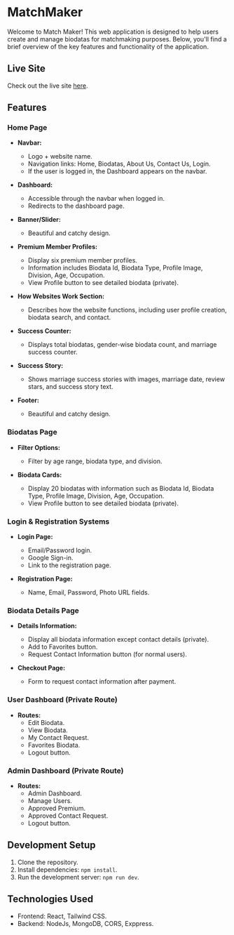 # MatchMaker

Welcome to Match Maker! This web application is designed to help users create and manage biodatas for matchmaking purposes. Below, you'll find a brief overview of the key features and functionality of the application.

## Live Site

Check out the live site [here](match-maker-4347a.web.app/).

## Features

### Home Page

- **Navbar:**
  - Logo + website name.
  - Navigation links: Home, Biodatas, About Us, Contact Us, Login.
  - If the user is logged in, the Dashboard appears on the navbar.

- **Dashboard:**
  - Accessible through the navbar when logged in.
  - Redirects to the dashboard page.

- **Banner/Slider:**
  - Beautiful and catchy design.

- **Premium Member Profiles:**
  - Display six premium member profiles.
  - Information includes Biodata Id, Biodata Type, Profile Image, Division, Age, Occupation.
  - View Profile button to see detailed biodata (private).

- **How Websites Work Section:**
  - Describes how the website functions, including user profile creation, biodata search, and contact.

- **Success Counter:**
  - Displays total biodatas, gender-wise biodata count, and marriage success counter.

- **Success Story:**
  - Shows marriage success stories with images, marriage date, review stars, and success story text.

- **Footer:**
  - Beautiful and catchy design.

### Biodatas Page

- **Filter Options:**
  - Filter by age range, biodata type, and division.

- **Biodata Cards:**
  - Display 20 biodatas with information such as Biodata Id, Biodata Type, Profile Image, Division, Age, Occupation.
  - View Profile button to see detailed biodata (private).

### Login & Registration Systems

- **Login Page:**
  - Email/Password login.
  - Google Sign-in.
  - Link to the registration page.

- **Registration Page:**
  - Name, Email, Password, Photo URL fields.

### Biodata Details Page

- **Details Information:**
  - Display all biodata information except contact details (private).
  - Add to Favorites button.
  - Request Contact Information button (for normal users).

- **Checkout Page:**
  - Form to request contact information after payment.

### User Dashboard (Private Route)

- **Routes:**
  - Edit Biodata.
  - View Biodata.
  - My Contact Request.
  - Favorites Biodata.
  - Logout button.

### Admin Dashboard (Private Route)

- **Routes:**
  - Admin Dashboard.
  - Manage Users.
  - Approved Premium.
  - Approved Contact Request.
  - Logout button.

## Development Setup

1. Clone the repository.
2. Install dependencies: `npm install`.
3. Run the development server: `npm run dev`.

## Technologies Used

- Frontend: React, Tailwind CSS.
- Backend: NodeJs, MongoDB, CORS, Exppress.



